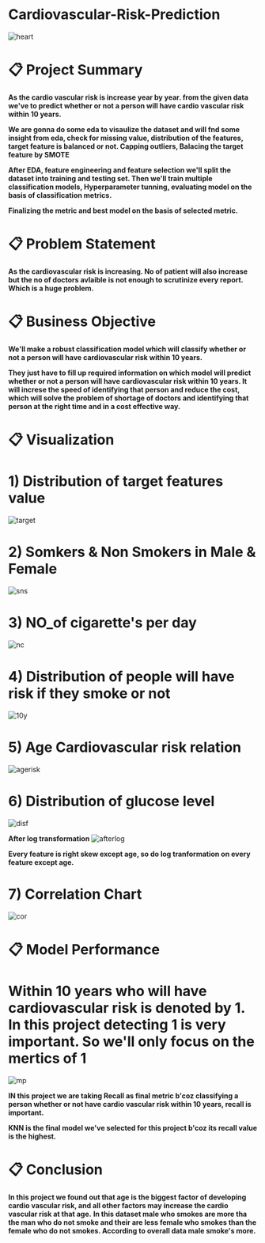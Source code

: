 # Cardiovascular-Risk-Prediction

![heart](https://user-images.githubusercontent.com/116551866/226852716-83f526cd-6ba3-47c3-93eb-4a925821fbc5.PNG)

# 📋 Project Summary

**As the cardio vascular risk is increase year by year. from the given data we've to predict whether or not a person will have cardio vascular risk within 10 years.**

**We are gonna do some eda to visaulize the dataset and will fnd some insight from eda, check for missing value, distribution of the features, target feature is balanced or not. Capping outliers, Balacing the target feature by SMOTE**

**After EDA, feature engineering and feature selection we'll split the dataset into training and testing set. Then we'll train multiple classification models, Hyperparameter tunning, evaluating model on the basis of classification metrics.**

**Finalizing the metric and best model on the basis of selected metric.**

# 📋 Problem Statement

**As the cardiovascular risk is increasing. No of patient will also increase but the no of doctors avlaible is not enough to scrutinize every report. Which is a huge problem.** 

# 📋 Business Objective

**We'll make a robust classification model which will classify whether or not a person will have cardiovascular risk within 10 years.**

**They just have to fill up required information on which model will predict whether or not a person will have cardiovascular risk within 10 years. It will increse the speed of identifying that person and reduce the cost, which will solve the problem of shortage of doctors and identifying that person at the right time and in a cost effective way.**

# 📋 Visualization

# 1) Distribution of target features value
![target](https://user-images.githubusercontent.com/116551866/226856716-03138f27-dfe6-481f-9e39-6f9d74628f1f.PNG)

# 2) Somkers & Non Smokers in Male & Female
![sns](https://user-images.githubusercontent.com/116551866/226856916-b853fff6-73b7-419a-9592-b7aaa1e4a7a3.PNG)

# 3) NO_of cigarette's per day
![nc](https://user-images.githubusercontent.com/116551866/226857087-dab5f074-d7a3-4cfd-95c8-e2a619b0718f.PNG)

# 4) Distribution of people will have risk if they smoke or not
![10y](https://user-images.githubusercontent.com/116551866/226858559-f4157d1e-0f31-4062-8573-fb3b02a482b0.PNG)

# 5) Age Cardiovascular risk relation
![agerisk](https://user-images.githubusercontent.com/116551866/226859223-69ccaae4-bf8d-4005-83a3-919311f534c6.PNG)

# 6) Distribution of glucose level
![disf](https://user-images.githubusercontent.com/116551866/226860665-0f3e3e22-33d3-4eae-acc9-c3a3fdcf4f36.PNG)

**After log transformation**
![afterlog](https://user-images.githubusercontent.com/116551866/226860683-a33adf32-83a7-4f63-b523-da058226a20f.PNG)

**Every feature is right skew except age, so do log tranformation on every feature except age.**

# 7) Correlation Chart
![cor](https://user-images.githubusercontent.com/116551866/226862034-4671c51d-f3e0-40e0-b4a1-ba21934a0cb0.PNG)

# 📋 Model Performance

# Within 10 years who will have cardiovascular risk is denoted by 1. In this project detecting 1 is very important. So we'll only focus on the mertics of 1

![mp](https://user-images.githubusercontent.com/116551866/226862472-bbc2828b-b454-4cf2-bc82-a8a1425a6e5a.PNG)

**IN this project we are taking Recall as final metric b'coz classifying a person whether or not have cardio vascular risk within 10 years, recall is important.**

**KNN is the final model we've selected for this project b'coz its recall value is the highest.**

# 📋 Conclusion

**In this project we found out that age is the biggest factor of developing cardio vascular risk, and all other factors may increase the cardio vascular risk at that age.**
**In this dataset male who smokes are more tha the man who do not smoke and their are less female who smokes than the female who do not smokes. According to overall data male smoke's more.**

